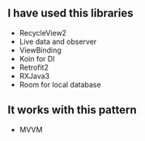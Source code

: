 
## I have used this libraries
  - RecycleView2
  - Live data and observer
  - ViewBinding
  - Koin for DI
  - Retrofit2
  - RXJava3
  - Room for local database

## It works with this pattern
  - MVVM
